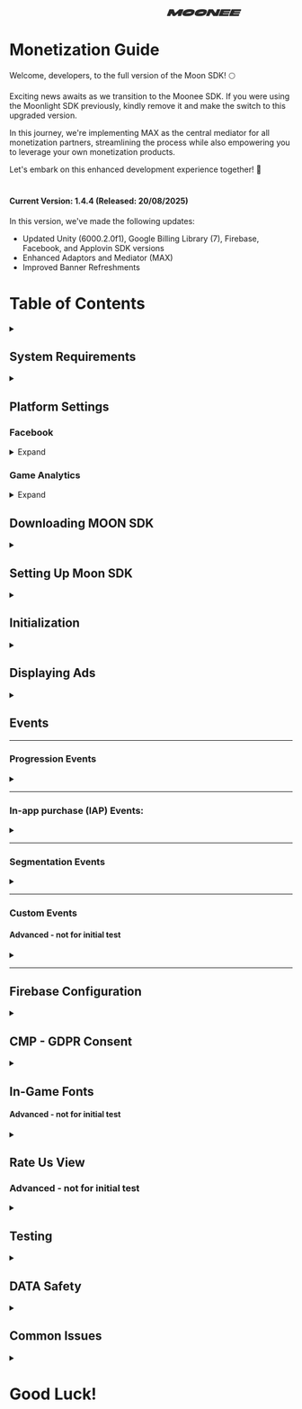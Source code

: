 &nbsp;&nbsp;&nbsp;&nbsp;&nbsp;&nbsp;&nbsp;&nbsp;&nbsp;&nbsp;&nbsp;&nbsp;&nbsp;&nbsp;&nbsp;&nbsp;&nbsp;&nbsp;&nbsp;&nbsp;&nbsp;&nbsp;&nbsp;&nbsp;&nbsp;&nbsp;&nbsp;&nbsp;&nbsp;&nbsp;&nbsp;&nbsp;&nbsp;&nbsp;&nbsp;&nbsp;&nbsp;&nbsp;&nbsp;&nbsp;&nbsp;&nbsp;&nbsp;&nbsp;&nbsp;&nbsp;&nbsp;&nbsp;&nbsp;&nbsp;&nbsp;&nbsp;&nbsp;&nbsp;&nbsp;&nbsp;&nbsp;&nbsp;&nbsp;&nbsp;&nbsp;&nbsp;&nbsp;&nbsp;&nbsp;&nbsp;&nbsp;&nbsp;&nbsp;&nbsp;&nbsp;&nbsp;&nbsp;&nbsp;&nbsp;&nbsp;&nbsp;&nbsp;&nbsp;&nbsp;&nbsp;&nbsp;&nbsp;&nbsp;&nbsp;&nbsp;&nbsp;&nbsp;&nbsp;&nbsp;&nbsp;&nbsp;&nbsp;&nbsp;&nbsp;&nbsp;&nbsp;&nbsp;&nbsp;&nbsp;&nbsp;&nbsp;&nbsp;&nbsp;&nbsp;&nbsp;&nbsp;&nbsp;&nbsp;&nbsp;&nbsp;&nbsp;&nbsp;&nbsp;&nbsp;&nbsp;&nbsp;&nbsp;&nbsp;&nbsp;&nbsp;&nbsp;&nbsp;&nbsp;&nbsp;&nbsp;&nbsp;&nbsp;&nbsp;&nbsp;&nbsp;&nbsp;&nbsp;&nbsp;&nbsp;&nbsp;&nbsp;&nbsp;&nbsp;&nbsp;&nbsp;&nbsp;&nbsp;&nbsp;&nbsp;&nbsp;&nbsp;&nbsp;&nbsp;&nbsp;&nbsp;&nbsp;&nbsp;&nbsp;&nbsp;&nbsp;&nbsp;&nbsp;&nbsp;&nbsp;&nbsp;&nbsp;&nbsp;&nbsp;&nbsp;&nbsp;&nbsp;&nbsp;&nbsp;&nbsp;&nbsp;&nbsp;&nbsp;&nbsp;&nbsp;&nbsp;&nbsp;&nbsp;&nbsp;&nbsp;&nbsp;&nbsp;&nbsp;&nbsp;&nbsp;&nbsp;&nbsp;&nbsp;&nbsp;&nbsp;&nbsp;&nbsp;&nbsp;&nbsp;&nbsp;&nbsp;&nbsp;&nbsp;&nbsp;![LOGO](images/logo.png) 


# Monetization Guide
Welcome, developers, to the full version of the Moon SDK! 🌕

Exciting news awaits as we transition to the Moonee SDK. If you were using the Moonlight SDK previously, kindly remove it and make the switch to this upgraded version.

In this journey, we're implementing MAX as the central mediator for all monetization partners, streamlining the process while also empowering you to leverage your own monetization products.

Let's embark on this enhanced development experience together! 🚀



#
#### Current Version: 1.4.4 (Released: 20/08/2025)

In this version, we've made the following updates:

- Updated Unity (6000.2.0f1), Google Billing Library (7), Firebase, Facebook, and Applovin SDK versions
- Enhanced Adaptors and Mediator (MAX)
- Improved Banner Refreshments

  
# Table of Contents
<details>
  <summary></summary>

1. [System Requirements](#system-requirements)
2. [Platform Settings](#platform-settings)  
    A. [Facebook](#facebook)  
    B. [Game Analytics](#game-analytics)  
3. [Downloading MOON SDK](#downloading-moon-sdk)
4. [Setting Up Moon SDK](#setting-up-moon-sdk)
5. [Initialization](#initialization)
6. [Displaying Ads](#displaying-ads)  
   A. [Rewarded Video Ads](#rewarded-video-ads-api)  
   B. [Interstitial Ads](#interstitial-ads-api)  
   C. [Banner Ads](#banner-ads-api)  
   D. [App Open](#app-open-ads)
8. [Events](#events)  
  A. [Progression events](#progression-events)  
  B. [In-app purchase (IAP) Events](#in-app-purchase-iap-events)  
  C. [Segmentation Events](#segmentation-events)  
  D. [Custom Events](#custom-events)  
9. [Firebase Configuration](#firebase-configuration)
10. [CMP - GDPR Consent](#cmp---gdpr-consent)
11. [In-Game Fonts](#in-game-fonts)
12. [Rate Us View](#rate-us-view)
13. [DATA Safety](#data-safety)  
      A. [Android](#android)  
      B. [iOS](#ios)  
      C. [Facebbok Data Checkup](#facebbok-data-checkup)  
14. [Testing](#testing)
15. [Common Issues](#common-issues)

</details>


## System Requirements
<details>
  <summary></summary>
  
  - Unity Editor 2022 LTS version
  - Android:
    - Minimum SDK: Nougat 7.1 (API 25)
    - Scripting backend: IL2CPP
  - iOS:
    - Target minimum iOS Version: 13.0
    - Scripting backend: IL2CPP
  - Stores:
    - In order for us to have the optimal monetization, we will need you to add our web link in the stores:[https://moonee.io](#https://moonee.io)
    - On Google play it’s under Store Settings -> Website
    - On App Store it’s under Marketing URL in an App Version

      
</details>

## Platform Settings

  ### Facebook
  <details>
    <summary>Expand</summary>

#### 1: Sign in the [Facebook UI](https://developers.facebook.com/apps)

#### 2: Create an app
Press "Create app"  
![FB_CreateApp](images/FB_CreateApp.png)    
The following manual by Meta explains how to create an app: [Manual](https://developers.facebook.com/docs/development/create-an-app/)

#### 3: Use cases:
When asked "What do you want your app to do?" Choose "other"  
![FB_Other](images/FB_Other.png)  

#### 4: App details: 
Choose "Consumer" 
![FB_Consumer](images/FB_Consumer.png)

#### 5: Create a valid privacy policy and User data deletion

  A. Create Privacy policy on: [this link](https://app-privacy-policy-generator.firebaseapp.com/)  
  B. After creating, download it and open it on Google Docs.  
  C. Under "File" choose "Publish to the web" and it will create you a Privacy Policy link.  
  D. Go to "App Setting / Basic" 
  D. Insert the created link on Both privacy policy and User data deletion sections, and choose the needed Category and Sub-Category (Hyper Casual, Hybrid etc.).
![FB_Privacy](images/FB_Privacy.png)

#### 6: Choose and add your platform

  A. Go to "App Setting / Basic"
  B. Scroll to the bottom 
  C. See "+ Add Platform"
  D. Android: fill the package name (it’s the bundle),
  E. iOS: fill App’s ID and Bundle ID.  
  F. Other sections or to confirm ownership are not mandatory so don’t worry about it!  
  G. Click “Save Changes”.
   ![FBaddPlatform](images/FBaddPlatform.png)
   ![FB_ChooseAndroid](images/FB_ChooseAndroid.png)
   ![FB_ChoosGP](images/FB_ChoosGP.png)

#### 7: Activate your app

Make sure to set the status on the first row to "Live".
![live app](images/liveAppMeta.png)

#### 8: Add Moonee’s Ad Account ID

For us to be able to test your game, we need to connect it to our Ad Account:  
  a. Go to Settings -> Advanced and fill the needed info:  
  b. Scroll down to the section “Advertising Accounts” and insert Moonee’s Ad Account ID:`267507499172466`.
![account](images/AccountID.png)

#### 9: Verify data

You can download + open the app and check on FB Developer main dashboard if you’re seeing data of last date installs.

#### 10: Share IDs in the Slack Channel:
1. Log into the [Meta developer portal.](https://developers.facebook.com/) 
2. Navigate to My Apps in the top right corner.
3. Select the app for which you would like to access your decryption key.
4. Select Settings > Basic.
5. Scroll to the Android section.
6. Look for Install Referrer Decryption Key under the Google Play header.
7. Copy the Install Referrer Decryption Key and the Facebook App ID and share them in the slack channel
![FB_for_devs_decryption_key](images/FB_for_devs_decryption_key.png)

#### 11: Add Moonee members to the meta app:
Accounts:  
1. ruth.adler.2021 OR ruth.a@moonee.io   
2. facundourq.m OR facundo.u@moonee.io  

![FB_add_users](images/FB_add_users.png)


  </details>

  ### Game Analytics 
  <details>
    <summary>Expand</summary>
    
Game Analytics data serves as a crucial tool for determining retention rates and playtime. Progression events are instrumental in this determination, operating within the backend infrastructure. Currently, it's imperative that every level (or minute, particularly in Idle games) incorporates Game Analytics events and Adjust events for optimal tracking and analysis.
The SDK is sending the events automatically to GA from progression events part. If for some reason this is not working, let us know. 
This section is here for cases where you are not using the events methods.

1. Create a Game analytics account and asset using this [link](https://tool.gameanalytics.com/login?redirect=%252F).
2. If your game is level-based, we are sending it automaticaly via the "leevl start" and "level complete" 
3. Grant us Admin access to the app on Game Analytics: 
   - Settings -> Users -> Invite users -> for this user erez@moonee.io
  </details>

## Downloading MOON SDK
<details>
  <summary></summary>
    
  Slack bot is sending the link if you will type `FULL_SDK` 
  
</details>
  

## Setting Up Moon SDK
<details>
  <summary></summary>

  1. Import MoonSDK.unitypackage into your unity project.<br>
   **Note: For initial test you only need to import these monetization adapters under "Mediated Networks":
     Mintegral, Facebook, ironSource, Unity Ads, BidMachine, AdMob, inMobi, Verve, Liftoff, Pangle, Smaato, DT Exchange**
     
  3. Please note, that our SDK uses some iAP features, so iAP package should be installed from the package manager
  
  4. The MoonSDKScene must be the first in the list in the build settings, after initialization it will load the next scene in the list (with index 1).

     ![MoonSDKScene](images/MoonSDKScene.png)
     
  5. Open the **Moonee Dashboard**, go to the **Admin tab → Games**, and find your game in the list.
  6. Click **Download Configuration File**.
  7. In your Unity project, navigate to: **Assets → Resources → MoonSDK** and place the configuration file there.
  8. In the Unity Editor menu, click **Moonee → Moon SDK → Import Settings**.
  9. A pop-up will confirm that the configuration file has been successfully initialized.
  10. To verify, go to **Moonee → Moon SDK → Edit Settings**. On the right side, you should see that all required keys have been filled in.

  Whatch this video for visualisation: 


https://github.com/user-attachments/assets/0c316651-149a-4597-b795-2528c5b2a4bc


</details>
 
## Initialization
<details>
  <summary></summary>
Moon SDK is initialized automatically from the Moon SDK scene.
When downloding the Unity packge, you are getting in Apploving intergration manager the list of adaptors needed to bedownlieded. If we need any type of change (e.g not use one of them) your PM will tell you about it.
</details>

## Displaying Ads
<details>
  <summary></summary>

MoonSDK does support the following ad formats:

A. [Rewarded Video Ads](#rewarded-video-ads-api)  
B. [Interstitial Ads](#interstitial-ads-api)  
C. [Banner Ads](#banner-ads-api)  
D. [App Open](#app-open-ads)

To use the advertisement manager add the following namespace: 
      using `Moonee.MoonSDK.Internal.Advertisement;`


### Rewarded video ads API:
<details>
  <summary>Expand</summary>

#### Showing a Rewarded Video:
Use the following method to display a rewarded video in your game:

```csharp

AdvertisementManager.ShowRewardedAd(
    () => 
    {
        // Ad start logic
    },
    () =>
    {
        // Ad finish logic
    },
    () =>
    {
        // Ad fail logic - show pop up that ad is not ready. 
    },
    () =>
    {
        // Reward logic
    },
    "rewardedVideoName" // Add Rewarded Video Name here!
);
```


---

####  Displaying High-Income Ads (Listeners events):
##### Advanced - not for initial test
There are two important events in the AdvertisementManager class:

AdvertisementManager.OnHighSegmentationInterstitialReadyEventHandler;
AdvertisementManager.OnMediumSegmentationInterstitialReadyEventHandler;
AdvertisementManager.OnHighSegmentationRewardedVideoReadyEventHandler;
AdvertisementManager.OnMediumSegmentationRewardedVideoReadyEventHandler;

These events are called as soon as the high-income ad is loaded and ready to display, use these events to trigger high-income ads as soon as you can in your game. Note that when AdvertisementManager.OnHighSegmentationInterstitialReadyEventHandler is called, the interstitial ad timer is reset, the ads are ready to be shown immediately.

---

#### Key Notes:
1. **Always include the Rewarded Video Name**: When calling `ShowRewardedAd()`, ensure that you provide the correct video name (e.g., `"RV_more_coins"`). Missing the video name can cause issues with tracking.
2. **Handling interstitial ads**: If you notice that interstitial ads are being shown instead of rewarded videos, this is expected. The SDK might optimize revenue by choosing a more suitable ad format based on various factors.
3. **(Advanced - not for initial test) For High-income ads**, ensure that `OnHighSegmentationRewardedVideoReadyEventHandler` is set up and used to display these ads quickly. Note the method for interstitial high income is differnt than Rewarded Video.


</details>

  ### Interstitial ads API:
<details>
  <summary>Expand</summary>

#### Showing Interstitial ads:
Use the following method to display an interstitial in your game:

```csharp
       float AdvertisementManager.InterstitialTimer {get; private set;}
       double timeLeftForNextAd = AdvertisementManager.InterstitialTimer;

       AdvertisementManager.ShowInterstitial(
        () =>
        {
            //Ad start logic
        },
        () =>
        {
            //Add finish logic
        },
        () =>
        {
            //Ad fail logic - show pop up that ad is not ready. 
        });
```
---


#### Key Notes:
1. For High-income ads, ensure that `AdvertisementManager.OnHighSegmentationInterstitialReadyEventHandler` is set up and used to display these ads quickly.
2. When `AdvertisementManager.OnHighSegmentationInterstitialReadyEventHandler` is called, the interstitial ad timer is reset, and the ads are immediately ready to be shown.

</details>

  ### Banner Ads API:
<details>
  <summary>Expand</summary>

      AdvertisementManager.ShowBanner()
      
      AdvertisementManager.HideBanner();
      
</details>

### App Open Ads:
<details>
  <summary>Expand</summary>

Starting from MOON SDK V 1.4.3 (Date 21.05.2025) you can anable app open ads.
- Ads appear when users bring your app to foreground
- Users can close ads at any time

#### Setup:
- Toggle on app open ads for Android and iOS
- Add unit IDs (provided by monetization manager) Will be automatic in SDK 1.4.4
- There is no need to call to the ad, if there is a fill, SDK will present it.

#### Technical:
- We are initiating the loading of the App Open ad concurrently with the SDK initialization. Once the ad is ready, it will be shown immediately, even if the user is still on the splash screen.
- Flow: CMP → SDK Initialization (App Open ad load starts) → Splash Screen → Show App Open ad as soon as it's ready
- SDK calls AppLovin for available ad inventory
- Check logs for "Initializing app open ad" confirmation

 ![app_open](images/app_open.png)

</details>

</details>

## Events
  
---
### Progression Events

<details>
  <summary></summary>
  
**Level Progression Events:**  
We utilize two key events related to game level progression: `LevelDataStartEvent` and `LevelDataCompleteEvent`. These events are sent to Adjust and Game Analytics.

- `LevelDataStartEvent` is triggered at the beginning of the level.
- `LevelDataCompleteEvent` is triggered at the end of the level and contains all data related to the player's actions during the level.

The `LevelDataStartEvent` includes information about the time spent between levels (engagement time), while the `LevelDataCompleteEvent` contains data on everything that happened during the level.

The image below represents the event flow:  
![levels_order](images/levels_order.png)


#### **`LevelDataStartEvent`**  
This event is sent at the beginning of a level and includes data on the engagement time between levels. The following parameters are included:

1. **`levelNumber`** - Indicates the current level number.  
   - **Example:** If the player is starting level 3, send `3`.

2. **`coinsAmount`** – The player's current **balance** of the main currency.  
   - **Example:** If a player ended the last level with 30 coins and didn't spend any, send `30`. If the player had 30 coins but spent 15 in the store, send `15`.  
   - **Detailed scenario:** If I played level 1, during the level got 10 and lost 5. In the complete screen, I was given 2 more coins. You should send: `10-5+2 = 7`. If the player starts level 1 with 0 coins, send `0`.

3. **`producedCoinsAmount`** – The total number of coins earned during the **previous level** or **between** levels.  
   - **Example:** If the player earned 20 coins for completing a task and 10 coins from a bonus reward, send `30`. If no coins were produced, send `0`.

4. **`consumedCoinsAmount`** – The total number of coins spent during the **previous level** or **between** levels.  
   - **Example:** If the player spent 15 coins on an upgrade and 5 coins on a power-up, send `20`. If no coins were spent, send `0`. 

5. **`purchaseIDs`** – The IDs of in-app purchases made before starting this level, since the last time this event was sent.

6. **`customParameters`** – A `Dictionary<string, string>` where custom parameters can be tracked.  
   - **Key:** Represents the name of the custom parameter.  
   - **Value:** Represents the value of the parameter.  
   - **Example:** 
     ```json
     {
       "difficulty": "hard",
       "timeOfDay": "evening",
       "powerUpsUsed": "3"
     }
     ``` 
   Use this field to include additional game-specific data, such as the level's difficulty, the time of day the level was played, or any other relevant information. If no custom parameters are needed, send an empty dictionary. 

Use the following function to send this event:

```csharp
MoonSDK.SendLevelDataStartEvent(levelIndex, coinsAmount,producedCoinsAmount,consumedCoinsAmount, purchaseIDs, customParamsDictionary);
```

---

#### **`LevelDataCompleteEvent`**  
This event is sent at the end of a level and contains the following information:

1. **`levelNumber`** - Indicates the current level number.  
   - **Example:** If the player finishes level 5, send `5`.

2. **`result`** - Represents the outcome of the level.  
   - **Example:** Send `"win"` if the player completes the level successfully, or `"fail"` if they fail to complete it.

3. **`isContinueLevel`** - A boolean indicating whether the player continued the level from where they left off (`true`) or started it from the beginning (`false`).  
   - **Example:** If the player used a revive to continue the level, send `true`. If the level was played from the start, send `false`. For games without such features, this should default to `false`.

4. **`coinsAmount`** – Represents the player's current soft currency balance when the level ends.  
   - **Example:** If the player started with 10 coins, earned 20 coins, and spent 5 coins during the level, send `25` (`10 + 20 - 5`). If the player ends the level with no currency, send `0`.

5. **`producedCoinsAmount`** – The total number of coins earned during the level.  
   - **Example:** If the player earned 10 coins from rewards and 5 coins from bonuses, send `15`. If no coins were earned, send `0`.

6. **`consumedCoinsAmount`** – The total number of coins spent during the level.  
   - **Example:** If the player spent 5 coins on a power-up and 3 coins on an in-game item, send `8`. If no coins were spent, send `0`.

7. **`moves`** – Represents the number of moves made by the player during the level.  
   - **Example:** If the player made 25 moves before completing or failing the level, send `25`. If moves are not tracked in your game, this parameter can be omitted or set to `0`. 

8. **`customParameters`** – A `Dictionary<string, string>` where custom parameters can be tracked.  
   - **Key:** Represents the name of the custom parameter.  
   - **Value:** Represents the value of the parameter.  
   - **Example:** 
     ```json
     {
       "difficulty": "hard",
       "timeOfDay": "evening",
       "powerUpsUsed": "3"
     }
     ``` 
   Use this field to include additional game-specific data, such as the level's difficulty, the time of day the level was played, or any other relevant information. If no custom parameters are needed, send an empty dictionary. 

Use the following function to send this event:

```csharp
MoonSDK.SendLevelDataCompleteEvent(LevelStatus.complete, levelNumber, LevelResult.win, isContinueLevel, coinsAmount, producedCoinsAmount,consumedCoinsAmount, moves, customParamsDictionary);
```

---

#### **In-Game Store**  
#### Advanced - not for initial test
For tracking player interactions with the in-game store, use the following functions:

```csharp
MoonSDK.OpenInGameStore(); // Execute when user opens the store
MoonSDK.CloseInGameStore(); // Execute when user closes the store
```

---

#### **Rewarded Video Ads**  
Remember to add every Rewarded Video used in the game. Append `"rewardedVideoName"` to the function as described in the [Rewarded Video Ads API section](#rewarded-video-ads-api).

---

</details>

--- 


### In-app purchase (IAP) Events:
<details>
  <summary></summary>

In-app purchase (IAP) Event contains the following parameters:  
1. `purchaseEventArgs`   
2. `iAPType` - Refer to the different types of in-app purchases:  
    A. `product` - consumable/non-consumable product single purchase.  
    B. `Subscription` - A product that allows users to purchase content for a defined period.     
3. `levelNunmber` -  Specifies the level where the in-app purchase was made. 

#### Google Play
In order to validate purchases we need app google public key:
1. Log into the google play console: <a href="[url](https://play.google.com/console/u/0/developers )">Google Play Console</a>
2. Select your app from the list of apps
3. In the left panel click on "Monetize with play" -> "Monetization setup"
4. Scroll down the page and see the key under "Licensing"
5. Go to receipt Validation Obfuscator , **paste** the google public key of your app and press **“Obfuscate Google Play License Key”**.

#### App Store
1. Go to receipt Validation Obfuscator
2. Press **“Obfuscate Apple License Key”**.

#### Notes:
1. Make sure to obfuscate every time you are importing a new version of SDK.
![obfuscation](images/obfuscation.png)
2. Please ensure that the event is triggered from every available location where the product can be purchased. If users have the option to buy from both the in-game store and a popup, make sure the event is sent in both scenarios.  
3. If you don't have an in app in the game, send `string.Empty`
4. For IAP validation: Use the IAP catalog from Unity, and set correct ID (like on a store) also fill in store ID overrides for each product and google or iOS price in USD, with `.` and not `,` from decimal in every case.
![overrides](images/overrides.png)
5. After each successful purchase you need to send event to adjust:  

      ```MoonSDK.TrackAdjustRevenueEvent(args, subsription, "4");```

</details>

--- 

### Segmentation Events
<details>
  <summary></summary>

  These are automatically collected events by the MOON SDK, you don't need to use any function.
  The only thing that you should do is use the event token in the right place in the inspector. 
</details>

---

### Custom Events
#### Advanced - not for initial test
<details>
  <summary></summary>
The following is only for advance games, that have a need for custom events:  
With Moon SDK you can send custom events to various analytics services
  
      MoonSDK.TrackCustomEvent("Event name", [Dictionary <string, object> eventProperties = null],
      [string type = null],
      [List < MoonSDK.AnalyticsProvider> analyticsProviders = null])
      
Call this method to track any custom event you want.  
eventName = the name of the event to track.  
Exsample:  
      
      MoonSDK.TrackCustomEvent("Event name", MoonSDK.AnalyticsProvider.Firebase);
  
</details>

---

</details>


## Firebase Configuration
<details>
  <summary></summary>

**We utilize Firebase for two primary purposes:**

1. User Acquisition: To facilitate proper integration within Google platforms, event data needs to be stored in Firebase.
2. A/B Testing via Remote Config: This powerful tool enables remote modification of parameters.

**Workflow:**

1. A designated team member, typically the Product Manager, will initiate a Firebase project for your game (do not create one yourself, as it may lead to improper UA usage).
2. You will receive configuration files (google-services.json for Android and GoogleService-Info.plist for iOS).
3. Integrate these files into your Unity project following the instructions provided below.


  
![UnityFirebase](images/AddingFirebaseToUnity.png)
![AssetesStreaming](images/AssetesStreamings.png)

**Firebase Remote Config** 

Moon SDK by default uses some default remote config values:
1. `int_grace_time`: Interstitials time grace - time grace untill first interstitial.
2. `int_grace_level`: Interstitials level grace - level grace untill first interstitial.
3. `cooldown_between_INTs`: Cooldown Between Interstitials -  timer (in seconds) for spaces between INTs.
4. `cooldown_after_RVs`: Cooldown After Rewarded Videos- time (in seconds) for INT AFTER watching a Rewarded video.( Replace cooldown_between_int ).
5. `show_int_if_fail`: Show Interstitial If Fail 	
`True`: player gets ads after each level, regardless of success status,
`False`:  player gets ads after success levels only.
6. `int_in_stage`: Interstitials In Stage,
`True`: player gets ads during stages
`False`: player gets ads after stages only

**Default values:**
`int_grace_time`: 0 sec
`int_grace_level`" 1
`cooldown_between_INTs`: 20 sec
`cooldown_after_RVs`: 20 sec
`show_int_if_fail`: False
`int_in_stage`: False

Note that `int_sessions_grace`, `cooldown_between_INTs`, `cooldown_after_RVs` are managed automatically by Moon SDK and you don’t need to do anything with that, but the rest values you need to check before showing ads.


        if(currentLevel > RemoteConfigValues.int_grace_level)
        {
            AdvertisementManager.ShowInterstitial();
        }



       if(RemoteConfigValues.Show_int_if_fail == true)
        {
            AdvertisementManager.ShowInterstitial();
        }


       if(RemoteConfigValues.INT_in_stage == true)
        {
            AdvertisementManager.ShowInterstitial();
        }

</details>

## CMP - GDPR Consent
<details>
  <summary></summary>
We utilize a CMP (Consent Management Platform) solution to obtain consent from users.   
Effective CMP implementations can potentially boost the value of users engaging with the game, potentially adding up to 50% of the ad's worth.
  
To use CMP in your project you need to fill in the Adjust Consent Token:  
![consentToken](images/consentToken.png)    

Consent precedes any other aspect of the SDK and the tutorial. We are dedicated to compliance with the highest regulatory standards in Europe, as outlined by the GDPR enforced by the IAB. Therefore, we are unable to implement the best practice of obtaining consent after the tutorial.
The CMP popup appears as follows: 
<details>
 <summary>ConsentPopUp</summary>
  
![welcome](images/welcome.png) 

</details>

Below you will find a code example how to pop up the consent window from your game,you will need to mute sounds and stop any ad timers.   
Create a consent button in settings screen in your game.  

![consentSetting](images/consent_setting.png)    


      private void ConsentsButtonPressed()
    {
        CMP.OpenSettingsScreen();
        CMP.eventHandler += OnConsentsChangesEventListener; // Don't forget to unsubscribe, you can use OnDestroy method for example
        // AdvertisementManager.PauseInterstitialTimer();
        // AudioController.PauseMusic(true);
    }
    private void OnConsentsChangesEventListener(int id, TCData TCData, bool isSuccess)
    {
        //AdvertisementManager.ResumeInterstitialTimer();
        //AudioController.PauseMusic(false);
    }

Check if the user is in the GDPR country

    if(!CheckGDPRCountry.CheckCountryForGDPR())
        {
    //Disable cmp pop-up
        } 

        
</details>  

## In-Game Fonts
#### Advanced - not for initial test
<details>
  <summary></summary>  
In terms of in-game fonts, they must be official fonts from Google Fonts or Liberation Sans from Unity. Follow these steps to ensure compliance with font licensing:

1. Use only fonts from the Google Fonts library or Liberation Sans from Unity.
2. After selecting the relevant font, ensure you have the license for the game code as a text file.
3. Rename the license file to the following format: `Fontname_license.txt`.
4. Place both the font file and its license file in the Fonts directory of your project.
5. The most common font licenses are OFL (Open Font License) and Apache License.
6. Copy everything in the StreamingAssets directory to add a new licensed font, which will be automatically added to the build.
7. Fonts from Google Fonts can be used for both Android and iOS games. You can find them at [Google Fonts](https://fonts.google.com/).
8. Unity typically has two built-in fonts:
   * Liberation Sans (free to use)
   * Arial (note: Arial is not free to use)
9. Refer to the following guides for embedding custom fonts in games:
   * Unity - Manual: [Font Assets](https://docs.unity3d.com/Manual/class-Font.html).

By adhering to these guidelines, you ensure that your game uses licensed fonts responsibly and legally.

</details>

## Rate Us View
### Advanced - not for initial test
<details>
  <summary></summary>
  
You can open rate us screen using code example below

     MoonSDK.OpenRateUsScreen();

The SDK rate us logic is just a default one, You can overwrite it with your own UI and logic.
     
</details>


## Testing
<details>
  <summary></summary>

Get check for the following:
  - We get the following events:
    - `levelDataStart`
    - `levelDataComplete` events from the app
    - `consent` event
  - Test the build on a device in addition to the editor. Editor itself is not a sufficient environment.
</details>

## DATA Safety
<details>
  <summary></summary>

### Android
<details>
  <summary></summary>
To complete the Data Safety form required by the Google Store, please adhere to the following steps:

Access the Google Play Console for your application.
Navigate to the "Data safety" section within the console.
Answer the questions as below:  

**Overview:**  
Please read the following instructions carefully to ensure that you are not collecting data beyond the parameters outlined below. If, however, you find that you are inadvertently collecting additional data, please promptly contact us for further assistance. It is essential to adhere strictly to the specified data collection guidelines to maintain compliance and transparency with our policies.  

**Data collection and security:**  
Does your app collect or share any of the required user data types? _Yes_
  - Is all of the user data collected by your app encrypted in transit? _Yes_
  - Which of the following methods of account creation does your app support? _My app does not allow users to create an account_
  - Do you provide a way for users to request that their data is deleted? (Optional) _No_ 

**Data types:**  
Select all of the user data types collected or shared by your app.
- Location: _None_
- Personal info: _None_
- Financial info: _None_
- Health and fitness: _None_
- Messages: _None_
- Photos and videos: _None_
- Audio files: _None_
- Files and docs: _None_
- Calendar: _None_
- Contacts: _None_
- App activity: App interactions (Information about how a user interacts with your app. For example, the number of times they visit a page, or what they tap on.)
- Web browsing: _None_
- App info and performance: Crash logs
- Device or other IDs: Device or other IDs

**Data usage and handling** _Manage in the errow for both types:_

App Activity / App interactions:
  - Is this data collected, shared, or both? _Collected_
  - Is this data processed ephemerally? _Yes, this collected data is processed ephemerally_
  - Is this data required for your app, or can users choose whether it's collected? _Data collection is required_
  - Why is this user data collected? App functionality, Analytics, Advertising or marketing

Device or other IDs:
  - Is this data collected, shared, or both? _Collected_
  - Is this data processed ephemerally? _Yes, this collected data is processed ephemerally_
  - Is this data required for your app, or can users choose whether it's collected? _Data collection is required_
  - Why is this user data collected? _App functionality, Analytics, Advertising or marketing_
    
**Preview:**  
See that all of the above is correct, and press save.
If you can't see the save button, there are 3dots there, that "save" is one othe options in them.

</details>


### iOS
<details>
  <summary></summary>
To complete the Data Safety form required by the App Store, please adhere to the following steps:

Access the App Play Connect for your application.
Navigate to the "App Privacy" section within the console.
Answer the questions as below:  

**Privacy Policy**  
User Privacy Choices URL: Please provide Moonne's URL: https://moonee.io/privacy-policy/

**Data Collection**  
Do you or your third-party partners collect data from this app? _Yes, we collect data from this app_

**Data Types**  
- Contact Info: _None_
- Health & Fitness: _None_
- Financial Info: _None_
- Location: _None_
- Sensitive Info: _None_
- Contacts: _None_
- User Content: _None_
- Browsing History: _None_
- Search History: _None_
- Identifiers: _Device ID_
- Usage Data: _Product Interaction,Advertising Data_
- Diagnostics: _Crash Data, Performance Data_
- Surroundings: _None_
- Body: _None_
- Other Data: _None_


Identifiers/ Device ID:
- Indicate how device IDs collected from this app are being used by you or your third-party partners? _Third-Party Advertising,Developer’s Advertising or Marketing_
- Are the device IDs collected from this app linked to the user’s identity? _No, device IDs collected from this app are not linked to the user’s identity_
- Do you or your third-party partners use device IDs for tracking purposes? _Yes, we use device IDs for tracking purposes_

Usage Data/ Product Interaction:
- Indicate how Product Interaction collected from this app are being used by you or your third-party partners? _Third-Party Advertising, Developer’s Advertising or Marketing, Analytics,Product Personalization, App Functionality_
- Are the Product Interaction data collected from this app linked to the user’s identity? _No, Product Interaction data collected from this app are not linked to the user’s identity_
- Do you or your third-party partners use device IDs for tracking purposes? _Yes, we use device IDs for tracking purposes_

Usage Data/ Advertising Data:
- Indicate how Advertising Data collected from this app are being used by you or your third-party partners? _Third-Party Advertising,Developer’s Advertising or Marketing, Analytics,Product Personalization, App Functionality_
- Are the Advertising Data collected from this app linked to the user’s identity? _No, Advertising Data collected from this app are not linked to the user’s identity_
- Do you or your third-party partners use Advertising Data for tracking purposes? _Yes, we use Advertising Data for tracking purposes_

Diagnostics/ Crash Data:
- Indicate how crash data collected from this app are being used by you or your third-party partners? _Developer’s Advertising or Marketing, Analytics_
- Are the crash data collected from this app linked to the user’s identity? _No, crash data collected from this app are not linked to the user’s identity_
- Do you or your third-party partners use crash data for tracking purposes? _Yes, we use crash data for tracking purposes_

Diagnostics/ Performance Data:
- Indicate how performance data collected from this app are being used by you or your third-party partners? _Third-Party Advertising, Developer’s Advertising or Marketing, Analytics,Product Personalization, App Functionality_
- Are the performance data collected from this app linked to the user’s identity? _No, performance data collected from this app are not linked to the user’s identity_
- Do you or your third-party partners use performance data for tracking purposes? _Yes, we use performance data for tracking purposes_

</details>  

### Facebook Data checkup 
<details>
  <summary></summary>
  
In case the Facebook UI is asking to craete data check up, use the following:  
Go to [https://developers.facebook.com/]  
Sign in and go to the app, the Data checkup will pop up  
1. Click on your app and press next  
![FB1](images/FB1.png)  
2. Under Do you have data controller choose No, Add data processor  
![FB2](images/FB2.png)  
3. Insert Moonee Publishing LTD as your data processor. From the category choose Advertising and Analytics and measurement. From the list of countries choose Israel and Poland  
![FB3](images/FB3.png)  
![FB4](images/FB4.png)  
4. For Have you provided the personal data of user to public authorities choose No, and for Which of the following processes do you have in place choose Required review of the legality of these requests and press next/  
![FB5](images/FB5.png)  
5. Tick all the boxes and press next.  
![FB6](images/FB6.png)  
6. Insert the Google Play store link and fill in the answers to the rest of the questions as following:  
![FB7](images/FB7.png)  
7. Same for iOS, insert the App Store link and fill in the answesr to the rest of the questions as following:  
![FB8](images/FB8.png)  
8. Tick the box and finish the checkup  
![FB9](images/FB9.png)  

</details>
</details>

## Common Issues
<details>
  <summary></summary>  
Commen issues can be found here as well as in the "issue" section.  
Please add your comments there as well, to allow other to gain from it.  

**Importnat comments:**
1. Please remove External Dependency manager folder from the project and import the latest one.
2. After adding the keys and tokens, make sure **not** to disable the checkmarks for the basic.
3. Plaese copy/paste the keys without space to avoid mistakes
4. Use both methods of progression events: to Adjust and to Game Analytics. Soon we will be changing it to one method sending to both platforms.
5. When updating the SDK version, pleaese remove MoonSDK folder and after that import the new package.
6. If you don't have an in app in the game, send string.Empty  
7. If IAP event is arriving, but missing the level_name or number (depend on SDK version, reimport the package as shown in the picture below.
![reimportPackage](images/reimportPackage.png)
8. The SDK rate us logic is just a default one, You can overwrite it with your own UI and logic.
9. `PurchaseEventArg`s error:You need to install iAP plugin via package manager.
10. `NewtonSoft` error: import `NewtonSoft.Json.dll` library under plugins folder
11. If you see interstitial ads being displayed instead of rewarded videos, this is intentional. In some cases, the SDK will identify a more revenue-optimizing option and utilize it.
   
</details>

# Good Luck! 


